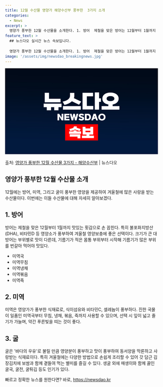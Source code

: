 ```yaml
---
title: 12월 수산물 영양가 해양수산부 풍부한  3가지 소개
categories:
  - News
excerpt: >
  영양가 풍부한 12월 수산물을 소개한다. 1. 방어  제철을 맞은 방어는 12월부터 1월까지 가장 맛이 좋으…
feature_text: >
  ## 뉴스다오 실시간 뉴스 속보입니다.

  영양가 풍부한 12월 수산물을 소개한다. 1. 방어  제철을 맞은 방어는 12월부터 1월까지 가장 맛이 좋으…
image: '/assets/img/newsdao_breakingnews.jpg'
---
```


![뉴스다오 속보](/assets/img/newsdao_breakingnews.jpg)

<p>출처: <a href="https://newsdao.kr/2720" rel="dofollow">영양가 풍부한 12월 수산물 3가지 - 해양수산부</a> | 뉴스다오</p>

<h2 data-ke-size="size26">영양가 풍부한 12월 수산물 소개</h2>
<p data-ke-size="size16">12월에는 방어, 미역, 그리고 굴이 풍부한 영양을 제공하여 겨울철에 많은 사랑을 받는 수산물이다. 이번에는 이들 수산물에 대해 자세히 알아보겠다.</p>

<h2 data-ke-size="size24">1. 방어</h2>
<p data-ke-size="size16">방어는 제철을 맞은 12월부터 1월까지 맛있는 횟감으로 손 꼽힌다. 특히 불포화지방산(DHA), 비타민D 등 영양소가 풍부하여 겨울철 영양보충에 좋은 선택이다. 크기가 큰 대방어는 부위별로 맛이 다른데, 기름기가 적은 몸통 부위부터 시작해 기름기가 많은 부위를 번갈아 먹어야 맛있다.</p>
<ul>
  <li>미역국</li>
  <li>미역무침</li>
  <li>미역냉채</li>
  <li>미역볶음</li>
  <li>미역죽</li>
</ul>

<h2 data-ke-size="size24">2. 미역</h2>
<p data-ke-size="size16">미역은 영양가가 풍부한 식재료로, 식이섬유와 비타민C, 셀레늄이 풍부하다. 진한 국물이 일품인 미역국부터 무침, 냉채, 볶음, 죽까지 사용할 수 있으며, 선택 시 잎이 넓고 줄기가 가늘며, 약간 푸른빛을 띠는 것이 좋다.</p>

<h2 data-ke-size="size24">3. 굴</h2>
<p data-ke-size="size16">굴은 '바다의 우유'로 불릴 만큼 영양분이 풍부하고 맛이 풍부하여 동서양을 막론하고 사랑받는 식재료이다. 특히 겨울철에는 다양한 방법으로 손쉽게 조리할 수 있어 갓 담근 김장김치에 보쌈과 함께 곁들여 먹는 별미를 즐길 수 있다. 생굴 외에 매생이와 함께 끓인 굴국, 굴전, 굴튀김 등도 인기가 있다.</p> 

빠르고 정확한 뉴스를 원한다면? 바로, <a href="https://newsdao.kr" rel="dofollow">https://newsdao.kr</a>


    
